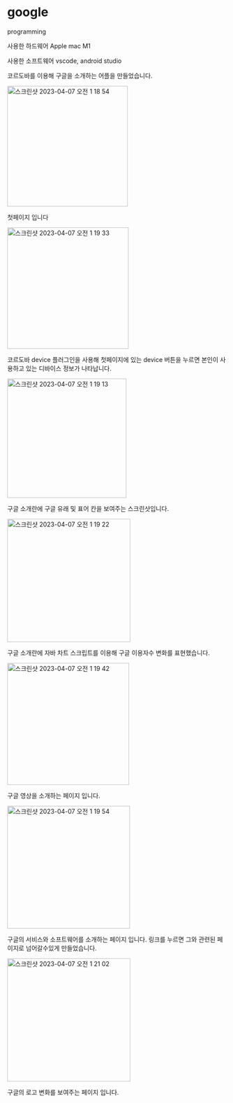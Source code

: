 # google
programming

사용한 하드웨어 Apple mac M1

사용한 소프트웨어 vscode, android studio

코르도바를 이용해 구글을 소개하는 어플을 만들었습니다.


<img width="276" alt="스크린샷 2023-04-07 오전 1 18 54" src="https://user-images.githubusercontent.com/95477323/230438866-c885872d-d027-4978-8793-48488906366d.png">

첫페이지 입니다

<img width="278" alt="스크린샷 2023-04-07 오전 1 19 33" src="https://user-images.githubusercontent.com/95477323/230439144-fd751425-2a0c-4862-a1b2-3ba578654cf2.png">

코르도바 device 플러그인을 사용해 첫페이지에 있는 device 버튼을 누르면 본인이 사용하고 있는 디바이스 정보가 나타납니다.

<img width="273" alt="스크린샷 2023-04-07 오전 1 19 13" src="https://user-images.githubusercontent.com/95477323/230439457-4a1a9c00-08c7-4d98-bc55-ec7db53fa70a.png">

구글 소개란에 구글 유래 및 표어 칸을 보여주는 스크린샷입니다.

<img width="282" alt="스크린샷 2023-04-07 오전 1 19 22" src="https://user-images.githubusercontent.com/95477323/230439885-6cdc82ca-4e9d-4d42-b081-21a6274ed0e6.png">

구글 소개란에 자바 차트 스크립트를 이용해 구글 이용자수 변화를 표현했습니다.


<img width="279" alt="스크린샷 2023-04-07 오전 1 19 42" src="https://user-images.githubusercontent.com/95477323/230440174-5cc80489-e2c6-4614-8b0c-821ae21ef963.png">

구글 영상을 소개하는 페이지 입니다.

<img width="281" alt="스크린샷 2023-04-07 오전 1 19 54" src="https://user-images.githubusercontent.com/95477323/230440273-62d18f26-0cf0-4198-ac76-91c532c09bbb.png">

구글의 서비스와 소프트웨어를 소개하는 페이지 입니다. 링크를 누르면 그와 관련된 페이지로 넘어갈수있게 만들었습니다.

<img width="282" alt="스크린샷 2023-04-07 오전 1 21 02" src="https://user-images.githubusercontent.com/95477323/230440471-020161b9-2dea-46b0-afa7-b1729f3a3c46.png">

구글의 로고 변화를 보여주는 페이지 입니다.
